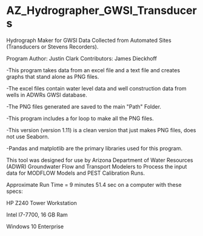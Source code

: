# AZ_Hydrographer_GWSI_Transducers
Hydrograph Maker for GWSI Data Collected from Automated Sites (Transducers or Stevens Recorders).

Program Author: Justin Clark
Contributors: James Dieckhoff

-This program takes data from an excel file and a text file and creates graphs that stand alone as PNG files.

-The excel files contain water level data and well construction data from wells in ADWRs GWSI database.

-The PNG files generated are saved to the main "Path" Folder.

-This program includes a for loop to make all the PNG files.

-This version (version 1.11) is a clean version that just makes PNG files, does not use Seaborn.

-Pandas and matplotlib are the primary libraries used for this program.


This tool was designed for use by Arizona Department of Water Resources (ADWR) Groundwater Flow 
and Transport Modelers to Process the input data for MODFLOW Models and PEST Calibration Runs.

   Approximate Run Time = 9 minutes 51.4 sec on a computer with these specs:

HP Z240 Tower Workstation

Intel I7-7700, 16 GB Ram

Windows 10 Enterprise
